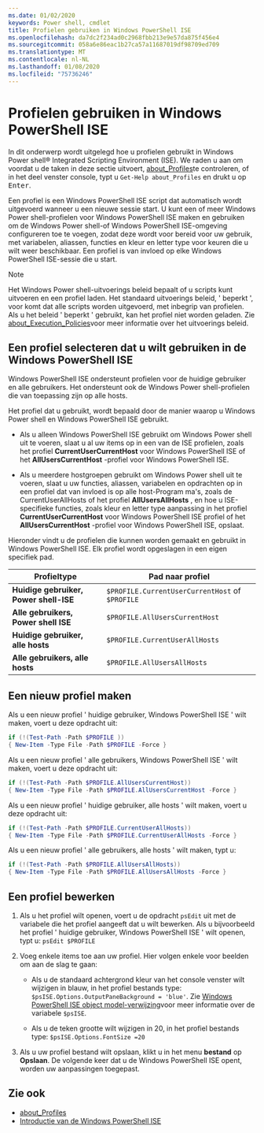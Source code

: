 ```yaml
---
ms.date: 01/02/2020
keywords: Power shell, cmdlet
title: Profielen gebruiken in Windows PowerShell ISE
ms.openlocfilehash: da7dc2f234ad0c2968fbb213e9e57da875f456e4
ms.sourcegitcommit: 058a6e86eac1b27ca57a11687019df98709ed709
ms.translationtype: MT
ms.contentlocale: nl-NL
ms.lasthandoff: 01/08/2020
ms.locfileid: "75736246"
---
```

# <a name="how-to-use-profiles-in-windows-powershell-ise"></a>Profielen gebruiken in Windows PowerShell ISE

In dit onderwerp wordt uitgelegd hoe u profielen gebruikt in Windows Power shell® Integrated Scripting Environment (ISE). We raden u aan om voordat u de taken in deze sectie uitvoert, [about_Profiles](/powershell/module/microsoft.powershell.core/about/about_profiles)te controleren, of in het deel venster console, typt u `Get-Help about_Profiles` en drukt u op <kbd>Enter</kbd>.

Een profiel is een Windows PowerShell ISE script dat automatisch wordt uitgevoerd wanneer u een nieuwe sessie start.
U kunt een of meer Windows Power shell-profielen voor Windows PowerShell ISE maken en gebruiken om de Windows Power shell-of Windows PowerShell ISE-omgeving configureren toe te voegen, zodat deze wordt voor bereid voor uw gebruik, met variabelen, aliassen, functies en kleur en letter type voor keuren die u wilt weer beschikbaar. Een profiel is van invloed op elke Windows PowerShell ISE-sessie die u start.

> [!NOTE]
> Het Windows Power shell-uitvoerings beleid bepaalt of u scripts kunt uitvoeren en een profiel laden.
> Het standaard uitvoerings beleid, ' beperkt ', voor komt dat alle scripts worden uitgevoerd, met inbegrip van profielen.
> Als u het beleid ' beperkt ' gebruikt, kan het profiel niet worden geladen. Zie [about_Execution_Policies](/powershell/module/microsoft.powershell.core/about/about_execution_policies)voor meer informatie over het uitvoerings beleid.

## <a name="selecting-a-profile-to-use-in-the-windows-powershell-ise"></a>Een profiel selecteren dat u wilt gebruiken in de Windows PowerShell ISE

Windows PowerShell ISE ondersteunt profielen voor de huidige gebruiker en alle gebruikers. Het ondersteunt ook de Windows Power shell-profielen die van toepassing zijn op alle hosts.

Het profiel dat u gebruikt, wordt bepaald door de manier waarop u Windows Power shell en Windows PowerShell ISE gebruikt.

- Als u alleen Windows PowerShell ISE gebruikt om Windows Power shell uit te voeren, slaat u al uw items op in een van de ISE profielen, zoals het profiel **CurrentUserCurrentHost** voor Windows PowerShell ISE of het **AllUsersCurrentHost** -profiel voor Windows PowerShell ISE.

- Als u meerdere hostgroepen gebruikt om Windows Power shell uit te voeren, slaat u uw functies, aliassen, variabelen en opdrachten op in een profiel dat van invloed is op alle host-Program ma's, zoals de CurrentUserAllHosts of het profiel **AllUsersAllHosts** , en hoe u ISE-specifieke functies, zoals kleur en letter type aanpassing in het profiel **CurrentUserCurrentHost** voor Windows PowerShell ISE profiel of het **AllUsersCurrentHost** -profiel voor Windows PowerShell ISE, opslaat.

Hieronder vindt u de profielen die kunnen worden gemaakt en gebruikt in Windows PowerShell ISE. Elk profiel wordt opgeslagen in een eigen specifiek pad.

|           Profieltype           |                   Pad naar profiel                   |
| -------------------------------- | ------------------------------------------------ |
| **Huidige gebruiker, Power shell-ISE** | `$PROFILE.CurrentUserCurrentHost` of `$PROFILE` |
| **Alle gebruikers, Power shell ISE**    | `$PROFILE.AllUsersCurrentHost`                   |
| **Huidige gebruiker, alle hosts**      | `$PROFILE.CurrentUserAllHosts`                   |
| **Alle gebruikers, alle hosts**         | `$PROFILE.AllUsersAllHosts`                      |

## <a name="to-create-a-new-profile"></a>Een nieuw profiel maken

Als u een nieuw profiel ' huidige gebruiker, Windows PowerShell ISE ' wilt maken, voert u deze opdracht uit:

```powershell
if (!(Test-Path -Path $PROFILE ))
{ New-Item -Type File -Path $PROFILE -Force }
```

Als u een nieuw profiel ' alle gebruikers, Windows PowerShell ISE ' wilt maken, voert u deze opdracht uit:

```powershell
if (!(Test-Path -Path $PROFILE.AllUsersCurrentHost))
{ New-Item -Type File -Path $PROFILE.AllUsersCurrentHost -Force }
```

Als u een nieuw profiel ' huidige gebruiker, alle hosts ' wilt maken, voert u deze opdracht uit:

```powershell
if (!(Test-Path -Path $PROFILE.CurrentUserAllHosts))
{ New-Item -Type File -Path $PROFILE.CurrentUserAllHosts -Force }
```

Als u een nieuw profiel ' alle gebruikers, alle hosts ' wilt maken, typt u:

```powershell
if (!(Test-Path -Path $PROFILE.AllUsersAllHosts))
{ New-Item -Type File -Path $PROFILE.AllUsersAllHosts -Force }
```

## <a name="to-edit-a-profile"></a>Een profiel bewerken

1. Als u het profiel wilt openen, voert u de opdracht `psEdit` uit met de variabele die het profiel aangeeft dat u wilt bewerken. Als u bijvoorbeeld het profiel ' huidige gebruiker, Windows PowerShell ISE ' wilt openen, typt u: `psEdit $PROFILE`

2. Voeg enkele items toe aan uw profiel. Hier volgen enkele voor beelden om aan de slag te gaan:

   - Als u de standaard achtergrond kleur van het console venster wilt wijzigen in blauw, in het profiel bestands type: `$psISE.Options.OutputPaneBackground = 'blue'`. Zie [Windows PowerShell ISE object model-verwijzing](object-model/The-ISE-Object-Model-Hierarchy.md)voor meer informatie over de variabele `$psISE`.

   - Als u de teken grootte wilt wijzigen in 20, in het profiel bestands type: `$psISE.Options.FontSize =20`

3. Als u uw profiel bestand wilt opslaan, klikt u in het menu **bestand** op **Opslaan**. De volgende keer dat u de Windows PowerShell ISE opent, worden uw aanpassingen toegepast.

## <a name="see-also"></a>Zie ook

- [about_Profiles](/powershell/module/microsoft.powershell.core/about/about_profiles)
- [Introductie van de Windows PowerShell ISE](Introducing-the-Windows-PowerShell-ISE.md)
